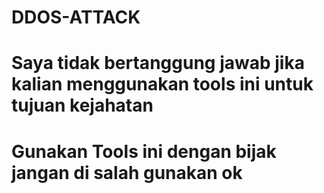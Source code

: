 # DDOS-ATTACK 

# Saya tidak bertanggung jawab jika kalian menggunakan tools ini untuk tujuan kejahatan

# Gunakan Tools ini dengan bijak jangan di salah gunakan ok
